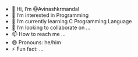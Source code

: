 - 👋 Hi, I’m @Avinashkrmandal
- 👀 I’m interested in Programming
- 🌱 I’m currently learning C Programming Language
- 💞️ I’m looking to collaborate on ...
- 📫 How to reach me ...
- 😄 Pronouns: he/him
- ⚡ Fun fact: ...

<!---
Avinashkrmandalgithub/Avinashkrmandalgithub is a ✨ special ✨ repository because its `README.md` (this file) appears on your GitHub profile.
You can click the Preview link to take a look at your changes.
--->
